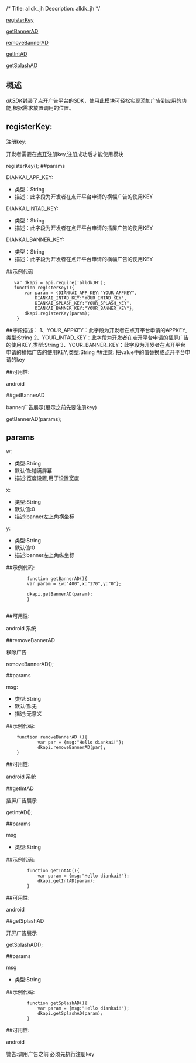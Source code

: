 /*
Title: alldk_jh
Description: alldk_jh
*/


<div class="outline">

[registerKey](#a1)

[getBannerAD](#a2)

[removeBannerAD](#a4)

[getIntAD](#a5)

[getSplashAD](#a6)

</div>
 

## 概述
   
   *dkSDK*封装了点开广告平台的SDK，使用此模块可轻松实现添加广告到应用的功能,根据需求放置调用的位置。 

<div id="a1"></div>

## registerKey:

注册key:

开发者需要在[点开](http://www.alldk.com/index.php?action=main.register)注册key,注册成功后才能使用模块

registerKey();
##params   

DIANKAI_APP_KEY:

 - 类型：String  
 - 描述：此字段为开发者在点开平台申请的横幅广告的使用KEY

DIANKAI_INTAD_KEY:

 - 类型：String  
 - 描述：此字段为开发者在点开平台申请的插屏广告的使用KEY

DIANKAI_BANNER_KEY:

 - 类型：String  
 - 描述：此字段为开发者在点开平台申请的横幅广告的使用KEY


##示例代码

 ```
   	var dkapi = api.require('alldkJH');
   	function registerKey(){ 	
     	var param = {DIANKAI_APP_KEY:"YOUR_APPKEY",
     		DIANKAI_INTAD_KEY:"YOUR_INTAD_KEY", 
			DIANKAI_SPLASH_KEY:"YOUR_SPLASH_KEY",
     		DIANKAI_BANNER_KEY:"YOUR_BANNER_KEY"};	 
     	dkapi.registerKey(param); 		
     } 
 ```    	
##字段描述：
    		1、YOUR_APPKEY：此字段为开发者在点开平台申请的APPKEY,类型:String
   		 	2、YOUR_INTAD_KEY：此字段为开发者在点开平台申请的插屏广告的使用KEY,类型:String
			3、YOUR_BANNER_KEY：此字段为开发者在点开平台申请的横幅广告的使用KEY,类型:String
##注意:
			把value中的值替换成点开平台申请的key
    	
##可用性: 

android 

<div id="a2"></div>   

##getBannerAD

banner广告展示(展示之前先要注册key)

getBannerAD(params);
## params

w:

- 类型:String
- 默认值:铺满屏幕
- 描述:宽度设置,用于设置宽度


x:

- 类型:String
- 默认值:0
- 描述:banner左上角横坐标

y:

- 类型:String
- 默认值:0
- 描述:banner左上角纵坐标

##示例代码:
```		
		function getBannerAD(){ 			
		var param = {w:"400",x:"170",y:"0"};
		
		dkapi.getBannerAD(param);
		}		
	
```		
##可用性:

android 系统 



		
<div id="a4"></div>	

##removeBannerAD
	
移除广告
 
removeBannerAD();

##params

msg:

- 类型:String
- 默认值:无
- 描述:无意义
    
##示例代码:
```
    function removeBannerAD (){ 
    		var par = {msg:"Hello diankai!"};
    		dkapi.removeBannerAD(par); 		
    }
```

##可用性:

android 系统


<div id="a5"></div>  
  
##getIntAD

插屏广告展示

getIntAD();

##params

msg

- 类型:String

    	
##示例代码:

```
		function getIntAD(){
    		var param = {msg:"Hello diankai!"};
    		dkapi.getIntAD(param);
  		}
```

##可用性:

android


<div id="a6"></div>  
		
##getSplashAD

开屏广告展示

getSplashAD();

##params

msg

- 类型:String	
    
##示例代码:
```
		function getSplashAD(){
    		var param = {msg:"Hello diankai!"};
    		dkapi.getSplashAD(param);
  		}

```

##可用性:

android
		
警告:调用广告之前 必须先执行注册key